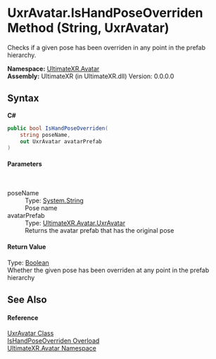 # UxrAvatar.IsHandPoseOverriden Method (String, UxrAvatar)
 

Checks if a given pose has been overriden in any point in the prefab hierarchy.

**Namespace:**&nbsp;<a href="N_UltimateXR_Avatar">UltimateXR.Avatar</a><br />**Assembly:**&nbsp;UltimateXR (in UltimateXR.dll) Version: 0.0.0.0

## Syntax

**C#**<br />
``` C#
public bool IsHandPoseOverriden(
	string poseName,
	out UxrAvatar avatarPrefab
)
```


#### Parameters
&nbsp;<dl><dt>poseName</dt><dd>Type: <a href="https://docs.microsoft.com/dotnet/api/system.string" target="_blank" rel="noopener noreferrer">System.String</a><br />Pose name</dd><dt>avatarPrefab</dt><dd>Type: <a href="T_UltimateXR_Avatar_UxrAvatar">UltimateXR.Avatar.UxrAvatar</a><br />Returns the avatar prefab that has the original pose</dd></dl>

#### Return Value
Type: <a href="https://docs.microsoft.com/dotnet/api/system.boolean" target="_blank" rel="noopener noreferrer">Boolean</a><br />Whether the given pose has been overriden at any point in the prefab hierarchy

## See Also


#### Reference
<a href="T_UltimateXR_Avatar_UxrAvatar">UxrAvatar Class</a><br /><a href="Overload_UltimateXR_Avatar_UxrAvatar_IsHandPoseOverriden">IsHandPoseOverriden Overload</a><br /><a href="N_UltimateXR_Avatar">UltimateXR.Avatar Namespace</a><br />